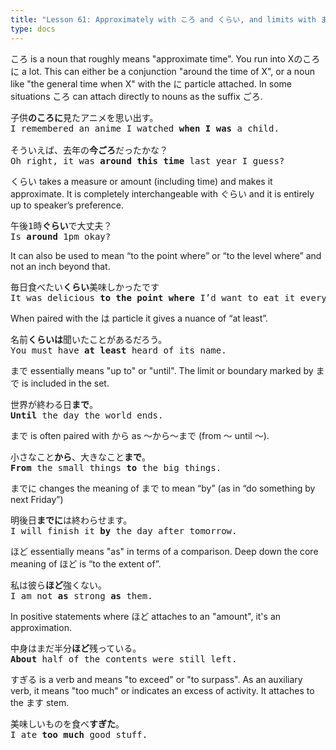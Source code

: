 ```yaml
---
title: "Lesson 61: Approximately with ころ and くらい, and limits with まで, ほど, すぎる"
type: docs
---
```



ころ is a noun that roughly means "approximate time". You run into Xのころに a lot. This can either be a conjunction "around the time of X", or a noun like "the general time when X" with the に particle attached. In some situations ころ can attach directly to nouns as the suffix ごろ.

<pre>
子供<b>のころに</b>見たアニメを思い出す。
I remembered an anime I watched <b>when I was</b> a child.

そういえば、去年の<b>今ごろ</b>だったかな？
Oh right, it was <b>around this time</b> last year I guess?
</pre>

くらい  takes a measure or amount (including time) and makes it approximate. It is completely interchangeable with ぐらい and it is entirely up to speaker’s preference.

<pre>
午後1時<b>ぐらい</b>で大丈夫？
Is <b>around</b> 1pm okay?
</pre>

It can also be used to mean “to the point where” or “to the level where” and not an inch beyond that. 

<pre>
毎日食べたい<b>くらい</b>美味しかったです
It was delicious <b>to the point where</b> I’d want to eat it every day.
</pre>

When paired with the は particle it gives a nuance of “at least”.

<pre>
名前<b>くらいは</b>聞いたことがあるだろう。
You must have <b>at least</b> heard of its name.
</pre>

まで essentially means "up to" or "until". The limit or boundary marked by まで is included in the set.

<pre>
世界が終わる日<b>まで</b>。
<b>Until</b> the day the world ends.
</pre>

まで is often paired with から as 〜から〜まで (from 〜 until 〜).

<pre>
小さなこと<b>から</b>、大きなこと<b>まで</b>。
<b>From</b> the small things <b>to</b> the big things.
</pre>

までに changes the meaning of まで to mean “by” (as in “do something by next Friday”)

<pre>
明後日<b>までに</b>は終わらせます。
I will finish it <b>by</b> the day after tomorrow.
</pre>

ほど essentially means "as" in terms of a comparison. Deep down the core meaning of ほど is “to the extent of”.

<pre>
私は彼ら<b>ほど</b>強くない。
I am not <b>as</b> strong <b>as</b> them.
</pre>

In positive statements where ほど attaches to an "amount", it's an approximation.

<pre>
中身はまだ半分<b>ほど</b>残っている。
<b>About</b> half of the contents were still left.
</pre>

すぎる is a verb and means "to exceed" or "to surpass". As an auxiliary verb, it means "too much" or indicates an excess of activity. It attaches to the ます stem.

<pre>
美味しいものを食べ<b>すぎた</b>。
I ate <b>too much</b> good stuff.
</pre>
